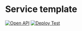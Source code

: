 # Service template
[![Open API](https://github.com/NotOnlyStudents/products-categories-service/actions/workflows/open-api.yml/badge.svg?branch=main)](https://github.com/NotOnlyStudents/service-template/actions/workflows/open-api.yml)
[![Deploy Test](https://github.com/NotOnlyStudents/products-categories-service/actions/workflows/deploy-testing.yml/badge.svg?branch=develop)](https://github.com/NotOnlyStudents/service-template/actions/workflows/deploy-testing.yml)
